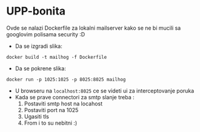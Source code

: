 # UPP-bonita
Ovde se nalazi Dockerfile za lokalni mailserver kako se ne bi mucili sa googlovim polisama security :D
* Da se izgradi slika:
```
docker build -t mailhog -f Dockerfile
```
* Da se pokrene slika:
```
docker run -p 1025:1025 -p 8025:8025 mailhog
```
* U browseru na `localhost:8025` ce se videti ui za interceptovanje poruka
* Kada se prave connectori za smtp slanje treba :
    1. Postaviti smtp host na locahost
    2. Postaviti port na 1025
    3. Ugasiti tls
    4. From i to su nebitni :)


